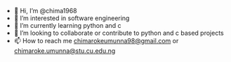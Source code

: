 - 👋 Hi, I’m @chima1968
- 👀 I’m interested in software engineering
- 🌱 I’m currently learning python and c 
- 💞️ I’m looking to collaborate or contribute to python and c based projects
- 📫 How to reach me  chimarokeumunna98@gmail.com  or chimaroke.umunna@stu.cu.edu.ng

<!---
chima1968/chima1968 is a ✨ special ✨ repository because its `README.md` (this file) appears on your GitHub profile.
You can click the Preview link to take a look at your changes.
--->
